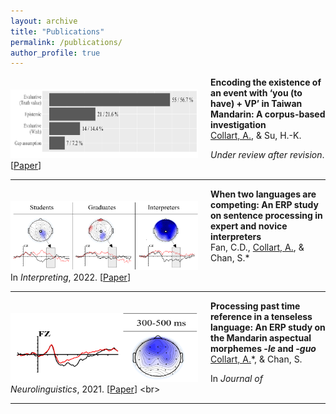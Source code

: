 ```yaml
---
layout: archive
title: "Publications"
permalink: /publications/
author_profile: true
---
```


<img align="left" width="300" height="110" src="./../images/CollartSu_Sum.svg" style="padding-right:20px; padding-top:20px"/>

**Encoding the existence of an event with ‘you (to have) + VP’ in Taiwan Mandarin: A corpus-based investigation**<br>
<u>Collart, A.</u>, & Su, H.-K. <br>

<i>Under review after revision</i>. [[Paper](https://doi.org/10.1075/intp.00069.fan)]<br>

---

<img align="left" width="300" height="110" src="./../images/FanCollartChan2022_Sum.png" style="padding-right:20px; padding-top:20px"/>

**When two languages are competing: An ERP study on sentence processing in expert and novice interpreters**<br>
Fan, C.D., <u>Collart, A.</u>, & Chan, S.* <br>

In <em>Interpreting</em>, 2022. [[Paper](https://doi.org/10.1075/intp.00069.fan)]<br>

---

<img align="left" width="300" height="110" src="./../images/CollartChan2021_Sum.png" style="padding-right:20px; padding-top:20px"/>

**Processing past time reference in a tenseless language: An ERP study on the Mandarin aspectual morphemes <i>-le</i> and <i>-guo</i>**<br>
<u>Collart, A.</u>*, & Chan, S.<br>

In <em>Journal of Neurolinguistics</em>, 2021. [[Paper](https://doi.org/10.1016/j.jneuroling.2021.100998.)]  <br>

---